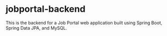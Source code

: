 # jobportal-backend
This is the backend for a Job Portal web application built using Spring Boot, Spring Data JPA, and MySQL.
